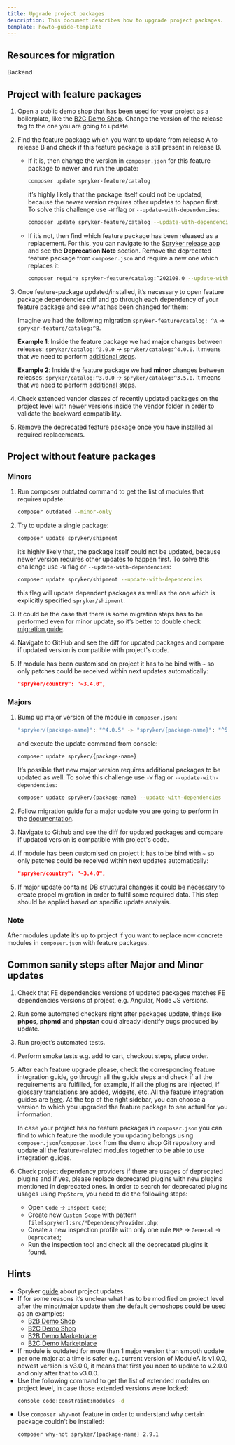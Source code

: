 ```yaml
---
title: Upgrade project packages
description: This document describes how to upgrade project packages.
template: howto-guide-template
---
```


## Resources for migration

Backend


## Project with feature packages
1. Open a public demo shop that has been used for your project as a boilerplate, like the [B2C Demo Shop](https://github.com/spryker-shop/b2c-demo-shop/blob/202108.0/composer.json).
    Change the version of the release tag to the one you are going to update.
2. Find the feature package which you want to update from release A to release B and check if this feature package is
    still present in release B.
    * If it is, then change the version in `composer.json` for this feature package to newer and run the update:
        ```bash
        composer update spryker-feature/catalog
        ```
        it’s highly likely that the package itself could not be updated, because the newer version requires other updates
        to happen first. To solve this challenge use `-W` flag or `--update-with-dependencies`:
        ```bash
        composer update spryker-feature/catalog --update-with-dependencies
        ```
    * If it’s not, then find which feature package has been released as a replacement. For this, you can navigate to
        the [Spryker release app](https://release.spryker.com/features/view/76) and see the **Deprecation Note** section.
        Remove the deprecated feature package from `composer.json` and require a new one which replaces it:
        ```bash
        composer require spryker-feature/catalog:^202108.0 --update-with-dependencies
        ```
3. Once feature-package updated/installed, it’s necessary to open feature package dependencies diff and go through each
    dependency of your feature package and see what has been changed for them:

    Imagine we had the following migration `spryker-feature/catalog: ^A` → `spryker-feature/catalog:^B`.

    **Example 1**: Inside the feature package we had **major** changes between releases:
    `spryker/catalog:^3.0.0` → `spryker/catalog:^4.0.0`. It means that we need to perform [additional steps](/docs/scos/dev/migration-program/migration-to-paas/paas-migration-documents/upgrade-project-packages.html#majors).

    **Example 2**: Inside the feature package we had **minor** changes between releases:
    `spryker/catalog:^3.0.0` → `spryker/catalog:^3.5.0`. It means that we need to perform [additional steps]((/docs/scos/dev/migration-program/migration-to-paas/paas-migration-documents/upgrade-project-packages.html#minors)).
4. Check extended vendor classes of recently updated packages on the project level with newer versions inside the
    vendor folder in order to validate the backward compatibility.
5. Remove the deprecated feature package once you have installed all required replacements.

## Project without feature packages

### Minors

1. Run composer outdated command to get the list of modules that requires update:
    ```bash
    composer outdated --minor-only
    ```
2. Try to update a single package:
    ```bash
    composer update spryker/shipment
    ```

    it’s highly likely that, the package itself could not be updated, because newer version requires other updates to
    happen first. To solve this challenge use `-W` flag or `--update-with-dependencies`:
    ```bash
    composer update spryker/shipment --update-with-dependencies
    ```

    this flag will update dependent packages as well as the one which is explicitly specified `spryker/shipment`.
3. It could be the case that there is some migration steps has to be performed even for minor update, so it’s better to
    double check [migration guide](/docs/scos/dev/module-migration-guides/about-migration-guides.html).
4. Navigate to GitHub and see the diff for updated packages and compare if updated version is compatible with project's code.
5. If module has been customised on project it has to be bind with `~` so only patches could be received within next updates automatically:
    ```json
    "spryker/country": "~3.4.0",
    ```

### Majors

1. Bump up major version of the module in `composer.json`:
    ```bash
    "spryker/{package-name}": "^4.0.5" -> "spryker/{package-name}": "^5.0.0"
    ```

    and execute the update command from console:
    ```bash
    composer update spryker/{package-name}
    ```

    It’s possible that new major version requires additional packages to be updated as well. To solve this challenge
    use `-W` flag or `--update-with-dependencies`:
    ```bash
    composer update spryker/{package-name} --update-with-dependencies
    ```
2. Follow migration guide for a major update you are going to perform in the [documentation](/docs/scos/dev/module-migration-guides/about-migration-guides.html).
3. Navigate to Github and see the diff for updated packages and compare if updated version is compatible with project's code.
4. If module has been customised on project it has to be bind with `~` so only patches could be received within next updates automatically:
    ```json
    "spryker/country": "~3.4.0",
    ```
5. If major update contains DB structural changes it could be necessary to create propel migration in order to fulfil
    some required data. This step should be applied based on specific update analysis.

### Note

After modules update it’s up to project if you want to replace now concrete modules in `composer.json` with feature packages.

## Common sanity steps after Major and Minor updates

1. Check that FE dependencies versions of updated packages matches FE dependencies versions of project, e.g. Angular, Node JS versions.
2. Run some automated checkers right after packages update, things like **phpcs**, **phpmd** and **phpstan** could already
    identify bugs produced by update.
3. Run project’s automated tests.
4. Perform smoke tests e.g. add to cart, checkout steps, place order.
5. After each feature upgrade please, check the corresponding feature integration guide, go through all the guide steps
    and check if all the requirements are fulfilled, for example, if all the plugins are injected, if glossary
    translations are added, widgets, etc. All the feature integration guides are [here](/docs/scos/dev/feature-integration-guides/202204.0/feature-integration-guides.html).
    At the top of the right sidebar, you can choose a version to which you upgraded the feature package to see actual for you information.

    In case your project has no feature packages in `composer.json` you can find to which feature the module you updating
    belongs using `composer.json`/`composer.lock` from the demo shop Git repository and update all the feature-related
    modules together to be able to use integration guides.
6. Check project dependency providers if there are usages of deprecated plugins and if yes, please replace deprecated plugins
    with new plugins mentioned in deprecated ones. In order to search for deprecated plugins usages using `PhpStorm`,
    you need to do the following steps:
    * Open `Code` → `Inspect Code`;
    * Create new `Custom Scope` with pattern `file[spryker]:src/*DependencyProvider.php`;
    * Create a new inspection profile with only one rule `PHP` → `General` → `Deprecated`;
    * Run the inspection tool and check all the deprecated plugins it found.

## Hints

* Spryker [guide](/docs/scos/dev/updating-a-spryker-based-project.html#spryker-product-structure) about project updates.
* If for some reasons it’s unclear what has to be modified on project level after the minor/major update then
    the default demoshops could be used as an examples:
    * [B2B Demo Shop](https://github.com/spryker-shop/b2b-demo-shop)
    * [B2C Demo Shop](https://github.com/spryker-shop/b2c-demo-shop)
    * [B2B Demo Marketplace](https://github.com/spryker-shop/b2b-demo-marketplace)
    * [B2C Demo Marketplace](https://github.com/spryker-shop/b2c-demo-marketplace)
* If module is outdated for more than 1 major version than smooth update per one major at a time is safer e.g. current
    version of ModuleA is v1.0.0, newest version is v3.0.0, it means that first you need to update to v.2.0.0 and only after that to v3.0.0.
* Use the following command to get the list of extended modules on project level, in case those extended versions were locked:
    ```bash
    console code:constraint:modules -d
    ```
* Use `composer why-not` feature in order to understand why certain package couldn’t be installed:
    ```bash
    composer why-not spryker/{package-name} 2.9.1
    ```
